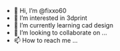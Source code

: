 - 👋 Hi, I’m @fixxo60
- 👀 I’m interested in 3dprint
- 🌱 I’m currently learning cad design
- 💞️ I’m looking to collaborate on ...
- 📫 How to reach me ...

<!---
fixxo60/fixxo60 is a ✨ special ✨ repository because its `README.md` (this file) appears on your GitHub profile.
You can click the Preview link to take a look at your changes.
--->
